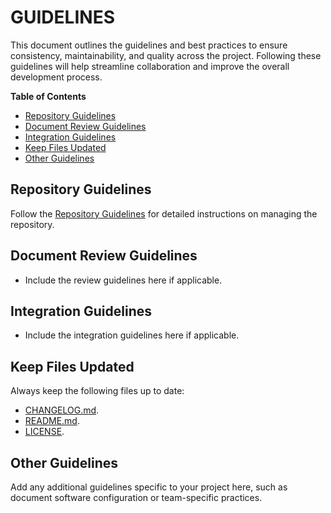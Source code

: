 # GUIDELINES

This document outlines the guidelines and best practices to ensure consistency, maintainability, and quality across the project. Following these guidelines will help streamline collaboration and improve the overall development process.

**Table of Contents**

- [Repository Guidelines](#repository-guidelines)
- [Document Review Guidelines](#document-review-guidelines)
- [Integration Guidelines](#integration-guidelines)
- [Keep Files Updated](#keep-files-updated)
- [Other Guidelines](#other-guidelines)

## Repository Guidelines

Follow the [Repository Guidelines](https://github.com/DigiXess/repo-guidelines/blob/4fb6dbd51f42b6930bebed033736b934633320fd/document-repo-guidelines.md "Code Repository Guidelines") for detailed instructions on managing the repository.
<!-- Add any additional repository-specific guidelines here if applicable. -->
## Document Review Guidelines

- Include the review guidelines here if applicable.

## Integration Guidelines

- Include the integration guidelines here if applicable.

## Keep Files Updated

Always keep the following files up to date:
- [CHANGELOG.md](/CHANGELOG.md).
- [README.md](/README.md).
- [LICENSE](/LICENSE).

## Other Guidelines

Add any additional guidelines specific to your project here, such as document software configuration or team-specific practices.
